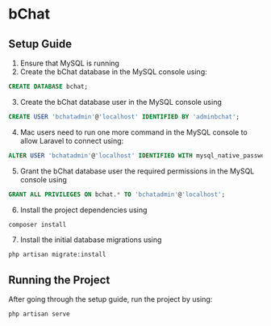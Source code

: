 # bChat

## Setup Guide
1. Ensure that MySQL is running
2. Create the bChat database in the MySQL console using: 
```SQL
CREATE DATABASE bchat;
```
3. Create the bChat database user in the MySQL console using 
```SQL
CREATE USER 'bchatadmin'@'localhost' IDENTIFIED BY 'adminbchat';
````
4. Mac users need to run one more command in the MySQL console to allow Laravel to connect using:
```SQL
ALTER USER 'bchatadmin'@'localhost' IDENTIFIED WITH mysql_native_password BY 'adminbchat';
```
5. Grant the bChat database user the required permissions in the MySQL console using 
```SQL
GRANT ALL PRIVILEGES ON bchat.* TO 'bchatadmin'@'localhost';
```
6. Install the project dependencies using 
```bash
composer install
```
7. Install the  initial database migrations using 
```bash
php artisan migrate:install
```
## Running the Project
After going through the setup guide, run the project by using:
```bash
php artisan serve
```
